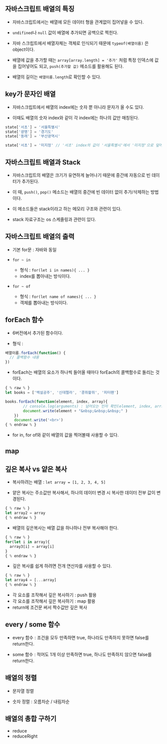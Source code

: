 ## 자바스크립트 배열의 특징

- 자바스크립트에서는 배열에 모든 데이터 형을 관계없이 집어넣을 수 있다.

- `undifined`나 `null` 값이 배열에 추가되면 공백으로 찍힌다. 

- 자바 스크립트에서 배열자체는 객체로 인식되기 때문에 `typeof(배열이름)` 은 object이다.

- 배열에 값을 추가할 때는 `array[array.length] = '추가'` 처럼 특정 인덱스에 값을 집어넣어도 되고, `push(추가할 값)` 메소드를 활용해도 된다.

- 배열의 길이는 `배열이름.length`로 확인할 수 있다. 



## key가 문자인 배열

- 자바스크립트에서 배열의 index에는 숫자 뿐 아니라 문자가 올 수도 있다. 

- 이때도 배열의 숫자 index와 같이 각 index에는 하나의 값만 매칭된다. 

```js
state['서초'] = '서울특별시'
state['광명'] = '경기도'
state['동래'] = '부산광역시'

state['서초'] = '미지정' // '서초' index의 값이 '서울특별시'에서 '미지정'으로 덮어써짐
```


## 자바스크립트 배열과 Stack

- 자바스크립트의 배열은 크기가 유연하게 늘어나기 때문에 중간에 자동으로 빈 데이터가 추가된다. 

- 이 때, `push()`, `pop()` 메소드는 배열의 중간에 빈 데이터 없이 추가/삭제하는 방법이다. 

- 이 메소드들은 stack이라고 하는 메모리 구조와 관련이 있다. 

- stack 자료구조는 os 스케줄링과 관련이 있다.



## 자바스크립트 배열의 출력

- 기본 for문 : 자바와 동일

- `for ~ in` 
  - 형식 : `for(let i in names){ ... }` 
  - index를 뽑아내는 방식이다.

- `for ~ of`
  - 형식 : `for(let name of names){ ... }` 
  - 객체를 뽑아내는 방식이다.


## forEach 함수

- 6버전에서 추가된 함수이다.

- 형식 : 

```js
배열이름.forEach(function() {
  // 콜백함수 내용
})
```

- forEach는 배열의 요소가 하나씩 들어올 때마다 forEach의 콜백함수로 돌리는 것이다.

```javascript
{ % raw % }
let books = ['백설공주', '신데렐라', '콩쥐팥쥐', '피터팬']

books.forEach(function(element, index, array){
		// console.log(arguments) : 넘어오는 인자 확인(element, index, array)
		document.write(element + "&nbsp;&nbsp;&nbsp;" )
	})
	document.write('<br>')
{ % endraw % }
```


- for in, for of와 같이 배열의 값을 찍어볼때 사용할 수 있다. 

## map


## 깊은 복사 vs 얕은 복사

- 복사하려는 배열 : `let array = [1, 2, 3, 4, 5] `

- 얕은 복사는 주소값만 복사해서, 하나의 데이터 변경 시 복사한 데이터 전부 값이 변경된다. 

```javascript
{ % raw % }
let array2 = array
{ % endraw % }
```

- 배열의 깊은복사는 배열 값을 하나하나 전부 복사해야 한다. 

```javascript
{ % raw % }
for(let i in array){
  array3[i] = array[i]
}
{ % endraw % }
```


- 깊은 복사를 쉽게 하려면 전개 연산자를 사용할 수 있다. 

```javascript
{ % raw % }
let array4 = [...array]
{ % endraw % }
```

- 각 요소를 조작해서 깊은 복사하기 : push 활용
- 각 요소를 조작해서 깊은 복사하기 : map 활용
- return에 조건문 써서 짝수값만 깊은 복사 



## every / some 함수

- every 함수 : 조건을 모두 만족하면 true, 하나라도 만족하지 못하면 false를 return한다. 

- some 함수 : 적어도 1개 이상 만족하면 true, 하나도 만족하지 않으면 false를 return한다. 





## 배열의 정렬

- 문자열 정렬

- 숫자 정렬 : 오름차순 / 내림차순


## 배열의 총합 구하기

- reduce
- reduceRight
